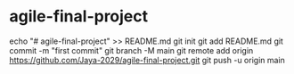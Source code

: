 # agile-final-project
echo "# agile-final-project" >> README.md
git init
git add README.md
git commit -m "first commit"
git branch -M main
git remote add origin https://github.com/Jaya-2029/agile-final-project.git
git push -u origin main
